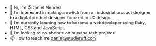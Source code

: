 - 👋 Hi, I’m @Daniel Mendez
- 👀 I’m interested in making a switch from an industrial product designer to a digital product designer focused in UX design. 
- 🌱 I’m currently learning how to become a webdeveloper using Ruby, HTML, CSS and JavaScript.
- 💞️ I’m looking to collaborate on humane tech projetcs. 
- 📫 How to reach me daniel@studioruff.com

